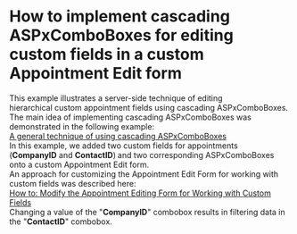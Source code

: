 # How to implement cascading ASPxComboBoxes for editing custom fields in a custom Appointment Edit form


<p>This example illustrates a server-side technique of editing hierarchical custom appointment fields using cascading ASPxComboBoxes.<br />The main idea of implementing cascading ASPxComboBoxes was demonstrated in the following example:<br /><a href="https://www.devexpress.com/Support/Center/p/E2355">A general technique of using cascading ASPxComboBoxes</a><br />In this example, we added two custom fields for appointments (<strong>CompanyID</strong> and <strong>ContactID</strong>)<strong> </strong>and two corresponding ASPxComboBoxes onto a custom Appointment Edit form. <br />An approach for customizing the Appointment Edit Form for working with custom fields was described here:<br /><a href="https://documentation.devexpress.com/#AspNet/CustomDocument5464">How to: Modify the Appointment Editing Form for Working with Custom Fields</a><br />Changing a value of the "<strong>CompanyID</strong>" combobox results in filtering data in the "<strong>ContactID</strong>" combobox.</p>

<br/>



